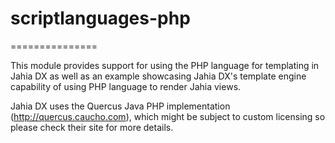 # scriptlanguages-php
===============

This module provides support for using the PHP language for templating in Jahia DX as well as an example showcasing Jahia DX's template engine capability of using PHP language to render Jahia views.

Jahia DX uses the Quercus Java PHP implementation (http://quercus.caucho.com), which might be subject to custom licensing so please check their site for more details.
